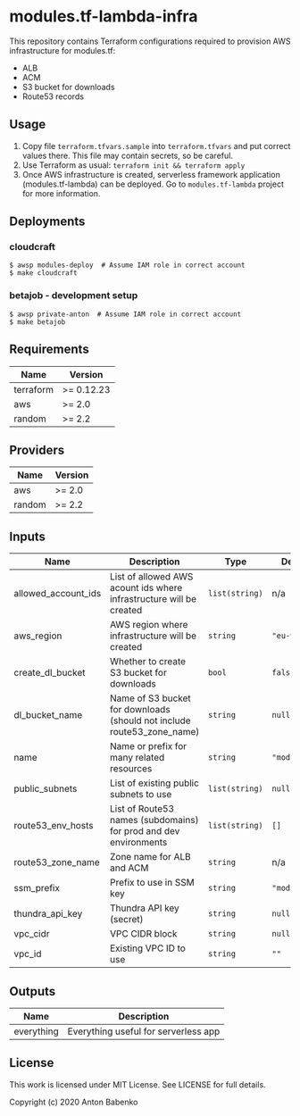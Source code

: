 # modules.tf-lambda-infra

This repository contains Terraform configurations required to provision AWS infrastructure for modules.tf:

- ALB
- ACM
- S3 bucket for downloads
- Route53 records

## Usage

1. Copy file `terraform.tfvars.sample` into `terraform.tfvars` and put correct values there. This file may contain secrets, so be careful.
2. Use Terraform as usual: `terraform init && terraform apply`
3. Once AWS infrastructure is created, serverless framework application (modules.tf-lambda) can be deployed. Go to `modules.tf-lambda` project for more information.

## Deployments

### cloudcraft

```
$ awsp modules-deploy  # Assume IAM role in correct account
$ make cloudcraft
```

### betajob - development setup

```
$ awsp private-anton  # Assume IAM role in correct account
$ make betajob
```

<!-- BEGINNING OF PRE-COMMIT-TERRAFORM DOCS HOOK -->
## Requirements

| Name | Version |
|------|---------|
| terraform | >= 0.12.23 |
| aws | >= 2.0 |
| random | >= 2.2 |

## Providers

| Name | Version |
|------|---------|
| aws | >= 2.0 |
| random | >= 2.2 |

## Inputs

| Name | Description | Type | Default | Required |
|------|-------------|------|---------|:--------:|
| allowed\_account\_ids | List of allowed AWS acount ids where infrastructure will be created | `list(string)` | n/a | yes |
| aws\_region | AWS region where infrastructure will be created | `string` | `"eu-west-1"` | no |
| create\_dl\_bucket | Whether to create S3 bucket for downloads | `bool` | `false` | no |
| dl\_bucket\_name | Name of S3 bucket for downloads (should not include route53\_zone\_name) | `string` | `null` | no |
| name | Name or prefix for many related resources | `string` | `"modulestf"` | no |
| public\_subnets | List of existing public subnets to use | `list(string)` | `null` | no |
| route53\_env\_hosts | List of Route53 names (subdomains) for prod and dev environments | `list(string)` | `[]` | no |
| route53\_zone\_name | Zone name for ALB and ACM | `string` | n/a | yes |
| ssm\_prefix | Prefix to use in SSM key | `string` | `"modulestf"` | no |
| thundra\_api\_key | Thundra API key (secret) | `string` | `null` | no |
| vpc\_cidr | VPC CIDR block | `string` | `null` | no |
| vpc\_id | Existing VPC ID to use | `string` | `""` | no |

## Outputs

| Name | Description |
|------|-------------|
| everything | Everything useful for serverless app |

<!-- END OF PRE-COMMIT-TERRAFORM DOCS HOOK -->

## License

This work is licensed under MIT License. See LICENSE for full details.

Copyright (c) 2020 Anton Babenko
